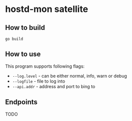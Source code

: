 # hostd-mon satellite

## How to build

```
go build
```

## How to use
This program supports following flags:
- `--log.level` - can be either normal, info, warn or debug
- `--logfile` - file to log into
- `--api.addr` - address and port to bing to

## Endpoints
TODO